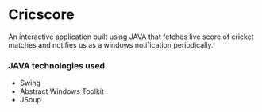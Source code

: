 # Cricscore
An interactive application built using JAVA that fetches live score of cricket matches and notifies us as a windows notification periodically.

### JAVA technologies used

- Swing
-	Abstract Windows Toolkit
-	JSoup
